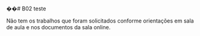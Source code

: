 ��#   B 0 2 
 
 t e s t e 

Não tem os trabalhos que foram solicitados conforme orientações em sala de aula e nos documentos da sala online.
